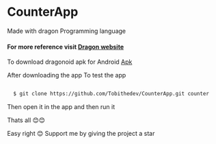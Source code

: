 # CounterApp
Made with dragon Programming language




#### For more reference visit [Dragon website](https://dragon-lang.org)
To download dragonoid apk for Android [Apk](https://dragon-lang.org/Dragonoid.apk)


After downloading the app 
To test the app 

```bash

  $ git clone https://github.com/Tobithedev/CounterApp.git counter


```

Then open it in the app and then run it 


Thats all 😊😊 

Easy right 😊 Support me by giving the project a star 
